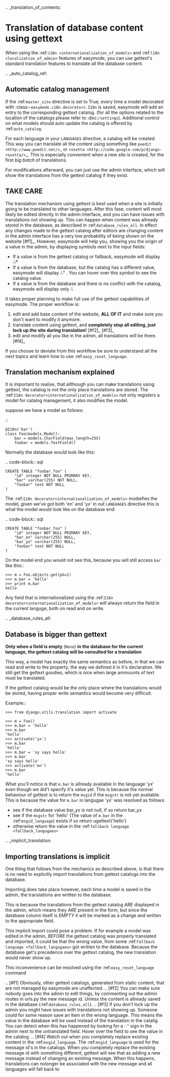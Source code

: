 .. _translation_of_contents:

Translation of database content using gettext
=============================================

When using the :ref:`i18n <internationalization_of_models>` and 
:ref:`l10n <localization_of_admin>` features of easymode, you can use gettext's
standard translation features to translate all the database content.

.. _auto_catalog_ref:

Automatic catalog management
----------------------------

If the :ref:`master_site` directive is set to True, every time a model decorated
with :class:`~easymode.i18n.decorators.I18n` is saved, easymode will add an 
entry to the corresponding gettext catalog. (for all the options related to the 
location of the catalogs please refer to :doc:`/settings`). Additional control 
on what models should auto update the catalog is offered by :ref:`auto_catalog`.


For each language in your ``LANGUAGES`` directive, a catalog will be created.
This way you can translate all the content using something like 
`poedit <http://www.poedit.net/>`_ or 
`rosetta <http://code.google.com/p/django-rosetta/>`_. This is especially
convenient when a new site is created, for the first *big batch* of translations.

For modifications afterward, you can just use the admin interface, which will
show the translations from the gettext catalog if they exist.

TAKE CARE
---------

The translation mechanism using gettext is best used when a site is initially
going to be translated to other languages. After this fase, content will most likely be
edited directly in the admin interface, and you can have issues with translations not
showing up. This can happen when content was allready stored in the database, as 
described in :ref:`database_rules_all`. In effect any changes made to the gettext
catalog after editors are changing content in the admin interface has a very low
probability of being shown on the website [#f1]_. However, easymode will help you,
showing you the origin of a value in the admin, by displaying symbols next to the
input fields:

- If a value is from the gettext catalog or fallback, easymode will display **∴°**
- If a value is from the database, but the catalog has a different value, easymode will
  display **∴⁺** . You can hover over this symbol to see the catalog value.
- If a value is from the database and there is no conflict with the catalog, easymode will
  display only **∴**

It takes proper planning to make full use of the
gettext capabilities of easymode. The proper workflow is:

1. edit and add base content of the website, **ALL OF IT** and make sure you don't want
   to modify it anymore.
2. translate content using gettext, and **completely stop all editing, just 
   lock up the site during translation!** [#f2]_ [#f3]_
3. edit and modify all you like in the admin, all translations will be there. [#f4]_  

If you choose to deviate from this workflow be sure to understand all the next topics
and learn how to use :ref:`easy_reset_language`.

Translation mechanism explained
-------------------------------

It is important to realise, that allthough you can make translations using gettext,
the catalog is not the only place translations are stored. The 
:ref:`I18n decorator<internationalization_of_models>` not only registers a model
for catalog management, it also modifies the model.

suppose we have a model as follows:

::

    @I18n('bar')
    class Foo(models.Model):
        bar = models.CharField(max_length=255)
        foobar = models.TextField()

Normally the database would look like this:

.. code-block:: sql

    CREATE TABLE "foobar_foo" (
        "id" integer NOT NULL PRIMARY KEY,
        "bar" varchar(255) NOT NULL,
        "foobar" text NOT NULL
    )

The :ref:`I18n decorator<internationalization_of_models>` modiefies the model,
given we've got both 'en' and 'yx' in out ``LANGUAGES`` directive this is what
the model would look like on the database end:

.. code-block:: sql

    CREATE TABLE "foobar_foo" (
        "id" integer NOT NULL PRIMARY KEY,
        "bar_en" varchar(255) NULL,
        "bar_yx" varchar(255) NULL,
        "foobar" text NOT NULL
    )

On the model end you would not see this, because you will still access ``bar`` 
like this::

    >>> m = Foo.objects.get(pk=1)
    >>> m.bar = 'hello'
    >>> print m.bar
    hello

Any field that is internationalized using the 
:ref:`I18n decorator<internationalization_of_models>` will always return the 
field in the current languge, both on read and on write.

.. _database_rules_all:

Database is bigger than gettext
-------------------------------

**Only when a field is empty** (``None``) **in the database for the current language, the
gettext catalog will be consulted for a translation**

This way, a model has exactly the same semantics as before, in that we can read
and write to the property, the way we defined it in it's declaration. We 
still get the gettext goodies, which is nice when large ammounts of text must be
translated. 

If the gettext catalog would be the only place where the translations
would be stored, having proper write semantics would become very difficult.

Example::

    >>> from django.utils.translation import activate
    
    >>> m = Foo()
    >>> m.bar = 'hello'
    >>> m.bar
    'hello'
    >>> activate('yx')
    >>> m.bar
    'hello'
    >>> m.bar = 'xy says hello'
    >>> m.bar
    'xy says hello'
    >>> activate('en')
    >>> m.bar
    'hello'

What you'll notice is that ``m.bar`` is allready available in the language 'yx'
even though we did't specify it's value yet. This is because the normal behaviour
of gettext is to return the ``msgid`` if the ``msgstr`` is not yet available. 
This is because the value for ``m.bar`` in langugae 'yx' was resolved as follows:

* see if the database value bar_yx is not null, if so return bar_yx
* see if the ``msgstr`` for 'hello' (The value of ``m.bar`` in the 
  :ref:`msgid_language`) exists if so return ugettext('hello')
* otherwise return the value in the :ref:`fallback language <fallback_langugaes>`

.. _implicit_translation:

Importing translations is implicit
----------------------------------

One thing that follows from the mechanics as described above, is that there is
no need to explicitly import translations from gettext catalogs into the database.

Importing does take place however, each time a model is saved in the admin, the
translations are written to the database. 

This is because the translations from the gettext catalog *ARE* displayed in the 
admin, which means they *ARE* present in the form, but since the database column 
itself is *EMPTY* it will be marked as a change and written to the appropriate 
field.

This implicit import could pose a problem. If for example a model was edited in the
admin, *BEFORE* the gettext catalog was properly translated and imported, it could
be that the wrong value, from some :ref:`fallback language <fallback_langugaes>`
got written to the database. Because the database get's precedence over the 
gettext catalog, the new translation would never show up.

This inconvenience can be resolved using the :ref:`easy_reset_language` command

.. [#f1]  Obviously, other gettext
    catalogs, generated from static content, that are not managed by easymode are unaffected.
.. [#f2] You can make sure nobody goes into the admin to edit things, by commenting out the admin
    routes in urls.py    the new message id. Unless the content is allready saved in the database (:ref:`database_rules_all`).
.. [#f3] If you don't lock up the admin you might have issues with
    translations not showing up. Someone could for some reason save an item in the wrong language.
    This means the value in the database will be used instead of the translation in the catalig. 
    You can detect when this has happened by looking for a ∴⁺ sign in the admin next to the untranslated field.
    Hover over the field to see the value in the catalog.
.. [#f4] Watch out
    when  you completely replace existing content in the :ref:`msgid_language`. The
    :ref:`msgid_language` is used for the message id's in the catalogs. When you completely
    replace the existing message id with something different, gettext will see that as adding
    a new message instead of changing an existing message. When this happens, translations
    can nolonger be associated with the new message and all languages will fall back to
